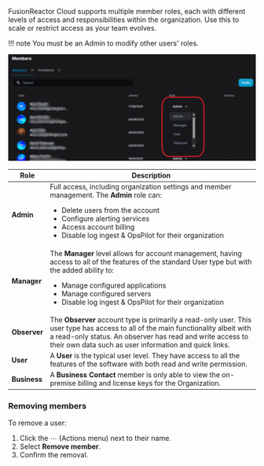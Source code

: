 
FusionReactor Cloud supports multiple member roles, each with different levels of access and responsibilities within the organization. Use this to scale or restrict access as your team evolves.

!!! note
    You must be an Admin to modify other users' roles.

![!Screenshot](../../Account/Cloud/roles.png)

| **Role**    | **Description** |
|-------------|-----------------|
| **Admin**   | Full access, including organization settings and member management. The **Admin** role can: <ul><li>Delete users from the account</li><li>Configure alerting services</li><li>Access account billing</li><li>Disable log ingest & OpsPilot for their organization</li></ul> |
| **Manager** | The **Manager** level allows for account management, having access to all of the features of the standard User type but with the added ability to: <ul><li>Manage configured applications</li><li>Manage configured servers</li><li>Disable log ingest & OpsPilot for their organization</li></ul> |
| **Observer**| The **Observer** account type is primarily a read-only user. This user type has access to all of the main functionality albeit with a read-only status. An observer has read and write access to their own data such as user information and quick links. |
| **User**    | A **User** is the typical user level. They have access to all the features of the software with both read and write permission. |
| **Business**| A **Business Contact** member is only able to view the on-premise billing and license keys for the Organization. |



### Removing members
To remove a user:

1. Click the ⋯ (Actions menu) next to their name.
2. Select **Remove member**.
3. Confirm the removal.


